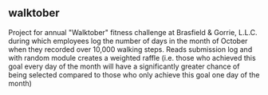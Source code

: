 ## **walktober**
Project for annual "Walktober" fitness challenge at Brasfield & Gorrie, L.L.C. during which employees log the number of days in the month of October when they recorded over 10,000 walking steps. Reads submission log and with random module creates a weighted raffle (i.e. those who achieved this goal every day of the month will have a significantly greater chance of being selected compared to those who only achieve this goal one day of the month)